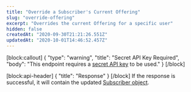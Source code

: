 ```yaml
---
title: "Override a Subscriber's Current Offering"
slug: "override-offering"
excerpt: "Overrides the current Offering for a specific user"
hidden: false
createdAt: "2020-09-30T21:21:26.551Z"
updatedAt: "2020-10-01T14:46:52.457Z"
---
```

[block:callout]
{
  "type": "warning",
  "title": "Secret API Key Required",
  "body": "This endpoint requires a [secret API key](doc:authentication) to be used."
}
[/block]

[block:api-header]
{
  "title": "Response"
}
[/block]
If the response is successful, it will contain the updated [Subscriber object](https://docs.revenuecat.com/reference#section-the-subscriber-object-).